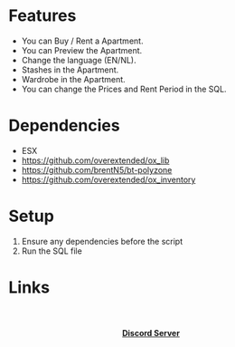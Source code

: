# Features
- You can Buy / Rent a Apartment.
- You can Preview the Apartment.
- Change the language (EN/NL).
- Stashes in the Apartment.
- Wardrobe in the Apartment.
- You can change the Prices and Rent Period in the SQL.
# Dependencies

- ESX 
- https://github.com/overextended/ox_lib    
- https://github.com/brentN5/bt-polyzone
- https://github.com/overextended/ox_inventory

# Setup

1. Ensure any dependencies before the script 
2. Run the SQL file

# Links
<br><div><h4 align='center'><a href='https://discord.gg/EjC6XNfnmh'>Discord Server</a></h4></div><br>
